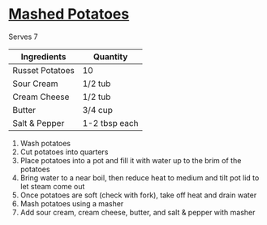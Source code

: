 # [Mashed Potatoes](http://benjaminklassen.com)

Serves 7

|Ingredients|Quantity|
|----|----|
|Russet Potatoes|10|
|Sour Cream|1/2 tub|
|Cream Cheese|1/2 tub|
|Butter|3/4 cup|
|Salt & Pepper|1-2 tbsp each|

1. Wash potatoes
2. Cut potatoes into quarters
3. Place potatoes into a pot and fill it with water up to the brim of the potatoes
4. Bring water to a near boil, then reduce heat to medium and tilt pot lid to let steam come out
5. Once potatoes are soft (check with fork), take off heat and drain water
6. Mash potatoes using a masher
7. Add sour cream, cream cheese, butter, and salt & pepper with masher
